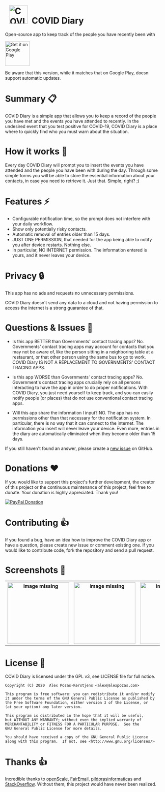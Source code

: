 &nbsp; <img src="https://github.com/apozas/contactdiary/blob/master/fastlane/android/metadata/en/images/icon.png" alt="COVID Diary logo" height="60"/> &nbsp;COVID Diary
=========

Open-source app to keep track of the people you have recently been with

<a href="https://play.google.com/store/apps/details?id=com.apozas.contactdiary" target="_blank">
<img src="https://play.google.com/intl/en_us/badges/images/generic/en-play-badge.png" alt="Get it on Google Play" height="80"/></a>

Be aware that this version, while it matches that on Google Play, doesn support automatic updates.

# Summary :clipboard:

COVID Diary is a simple app that allows you to keep a record of the people you have met and the events you have attended to recently. In the undesired event that you test positive for COVID-19, COVID Diary is a place where to quickly find who you must warn about the situation.

# How it works :hammer:
Every day COVID Diary will prompt you to insert the events you have attended and the people you have been with during the day. Through some simple forms you will be able to store the essential information about your contacts, in case you need to retrieve it. Just that. Simple, right? ;)

# Features :zap:
- Configurable notification time, so the prompt does not interfere with your daily workflow.
- Show only potentially risky contacts.
- Automatic removal of entries older than 15 days.
- JUST ONE PERMISSION, that needed for the app being able to notify you after device restarts. Nothing else.
- In particular, NO INTERNET permission. The information entered is yours, and it never leaves your device.

# Privacy :lock:
This app has no ads and requests no unnecessary permissions.

COVID Diary doesn't send any data to a cloud and not having permission to access the internet is a strong guarantee of that.

# Questions & Issues :thinking:

- Is this app BETTER than Governments' contact tracing apps?
No. Governments' contact tracing apps may account for contacts that you may not be aware of, like the person sitting in a neighboring table at a restaurant, or that other person using the same bus to go to work. COVID Diary IS NOT A REPLACEMENT TO GOVERNMENTS' CONTACT TRACING APPS.

- Is this app WORSE than Governments' contact tracing apps?
No. Government's contact tracing apps crucially rely on all persons interacting to have the app in order to do proper notifications. With COVID Diary, you just need yourself to keep track, and you can easily notify people (or places) that do not use conventional contact tracing apps.

- Will this app share the information I input?
NO. The app has no permissions other than that necessary for the notification system. In particular, there is no way that it can connect to the internet. The information you insert will never leave your device. Even more, entries in the diary are automatically eliminated when they become older than 15 days.

If you still haven't found an answer, please create a [new issue](https://github.com/apozas/contactdiary/issues/new/choose) on GitHub.

# Donations :heart:

If you would like to support this project's further development, the creator of this project or the continuous maintenance of this project, feel free to donate. Your donation is highly appreciated. Thank you!

[![PayPal Donation](https://www.paypalobjects.com/en_US/DK/i/btn/btn_donateCC_LG.gif)](https://paypal.me/apozasker)

# Contributing :+1:

If you found a bug, have an idea how to improve the COVID Diary app or have a question, please create new issue or comment existing one. If you would like to contribute code, fork the repository and send a pull request.

# Screenshots :eyes:

<table>
  <tr>
    <th>
        <a href="fastlane/android/metadata/en/images/phoneScreenshots/1.jpg" target="_blank">
        <img src='fastlane/android/metadata/en/images/phoneScreenshots/1.jpg' width='200px' alt='image missing' /> </a>
    </th>
    <th>
        <a href="fastlane/android/metadata/en/images/phoneScreenshots/2.jpg" target="_blank">
        <img src='fastlane/android/metadata/en/images/phoneScreenshots/2.jpg' width='200px' alt='image missing' /> </a>
    </th>
    <th>
        <a href="fastlane/android/metadata/en/images/phoneScreenshots/3.jpg" target="_blank">
        <img src='fastlane/android/metadata/en/images/phoneScreenshots/3.jpg' width='200px' alt='image missing' /> </a>
    </th>
    <th>
        <a href="fastlane/android/metadata/en/images/phoneScreenshots/4.jpg" target="_blank">
        <img src='fastlane/android/metadata/en/images/phoneScreenshots/4.jpg' width='200px' alt='image missing' /> </a>
    </th>
  </tr>
</table>

# License :page_facing_up:

COVID Diary is licensed under the GPL v3, see LICENSE file for full notice.

    Copyright (C) 2020  Alex Pozas-Kerstjens <alex@alexpozas.com>
    
    This program is free software: you can redistribute it and/or modify
    it under the terms of the GNU General Public License as published by
    the Free Software Foundation, either version 3 of the License, or
    (at your option) any later version.

    This program is distributed in the hope that it will be useful,
    but WITHOUT ANY WARRANTY; without even the implied warranty of
    MERCHANTABILITY or FITNESS FOR A PARTICULAR PURPOSE.  See the
    GNU General Public License for more details.

    You should have received a copy of the GNU General Public License
    along with this program.  If not, see <http://www.gnu.org/licenses/>

# Thanks :thumbsup:

Incredible thanks to [openScale](https://github.com/oliexdev/openScale), [FairEmail](https://github.com/M66B/FairEmail/), [pildorasinformaticas](https://www.youtube.com/channel/UCdulIs-x_xrRd1ezwJZR9ww) and [StackOverflow](https://www.stackoverflow.com). Without them, this project would have never been realized.	

